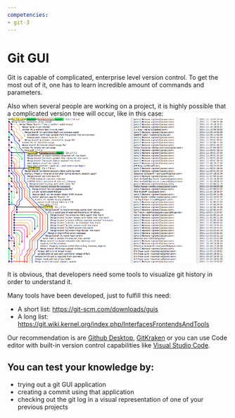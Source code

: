 ```yaml
---
competencies:
- git-3
---
```


# Git GUI

Git is capable of complicated, enterprise level version control. To get the most out of it, one has to learn incredible amount of commands and parameters.

Also when several people are working on a project, it is highly possible that a complicated version tree will occur, like in this case: ![Complicated git tree](../images/git-history-example.png)

It is obvious, that developers need some tools to visualize git history in order to understand it.

Many tools have been developed, just to fulfill this need:

* A short list: <https://git-scm.com/downloads/guis>
* A long list: <https://git.wiki.kernel.org/index.php/InterfacesFrontendsAndTools>

Our recommendation is are
[Github Desktop](https://help.github.com/en/desktop/getting-started-with-github-desktop),
[GitKraken](https://www.gitkraken.com/)
or you can use Code editor with built-in version control capabilities like [Visual Studio Code](https://code.visualstudio.com/docs/editor/versioncontrol "Visual Studio Code Git integration").

## You can test your knowledge by:

* trying out a git GUI application
* creating a commit using that application
* checking out the git log in a visual representation of one of your previous projects
